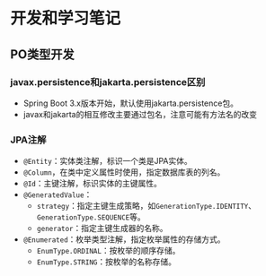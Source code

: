 # 开发和学习笔记
## PO类型开发
### javax.persistence和jakarta.persistence区别
- Spring Boot 3.x版本开始，默认使用jakarta.persistence包。
- javax和jakarta的相互修改主要通过包名，注意可能有方法名的改变
### JPA注解
- `@Entity`：实体类注解，标识一个类是JPA实体。
- `@Column`，在类中定义属性时使用，指定数据库表的列名。
- `@Id`：主键注解，标识实体的主键属性。
- `@GeneratedValue`：
  - `strategy`：指定主键生成策略，如`GenerationType.IDENTITY`、`GenerationType.SEQUENCE`等。
  - `generator`：指定主键生成器的名称。
- `@Enumerated`：枚举类型注解，指定枚举属性的存储方式。
  - `EnumType.ORDINAL`：按枚举的顺序存储。
  - `EnumType.STRING`：按枚举的名称存储。